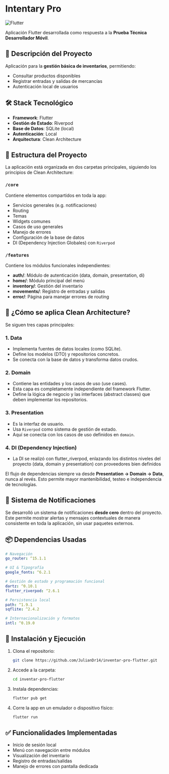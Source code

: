 # Intentary Pro

![Flutter](https://img.shields.io/badge/Flutter-Framework-blue?logo=flutter)

Aplicación Flutter desarrollada como respuesta a la **Prueba Técnica Desarrollador Móvil**.

## 📱 Descripción del Proyecto

Aplicación para la **gestión básica de inventarios**, permitiendo:
- Consultar productos disponibles
- Registrar entradas y salidas de mercancías
- Autenticación local de usuarios

## 🛠️ Stack Tecnológico

- **Framework**: Flutter
- **Gestión de Estado**: Riverpod
- **Base de Datos**: SQLite (local)
- **Autenticación**: Local
- **Arquitectura**: Clean Architecture

## 🧱 Estructura del Proyecto

La aplicación está organizada en dos carpetas principales, siguiendo los principios de Clean Architecture:

### `/core`
Contiene elementos compartidos en toda la app:
- Servicios generales (e.g. notificaciones)
- Routing
- Temas
- Widgets comunes
- Casos de uso generales
- Manejo de errores
- Configuración de la base de datos
- DI (Dependency Injection Globales) con `Riverpod`

### `/features`
Contiene los módulos funcionales independientes:
- **auth/**: Módulo de autenticación (data, domain, presentation, di)
- **home/**: Módulo principal del menú
- **inventory/**: Gestión del inventario
- **movements/**: Registro de entradas y salidas
- **error/**: Página para manejar errores de routing

## 🧩 ¿Cómo se aplica Clean Architecture?

Se siguen tres capas principales:

### 1. **Data**
- Implementa fuentes de datos locales (como SQLite).
- Define los modelos (DTO) y repositorios concretos.
- Se conecta con la base de datos y transforma datos crudos.

### 2. **Domain**
- Contiene las entidades y los casos de uso (use cases).
- Esta capa es completamente independiente del framework Flutter.
- Define la lógica de negocio y las interfaces (abstract classes) que deben implementar los repositorios.

### 3. **Presentation**
- Es la interfaz de usuario.
- Usa `Riverpod` como sistema de gestión de estado.
- Aquí se conecta con los casos de uso definidos en `domain`.

### 4. **DI (Dependency Injection)**
- La DI se realizó con flutter_riverpod, enlazando los distintos niveles del proyecto (data, domain y presentation) con proveedores bien definidos

El flujo de dependencias siempre va desde **Presentation → Domain → Data**, nunca al revés. Esto permite mayor mantenibilidad, testeo e independencia de tecnologías.

## 🔔 Sistema de Notificaciones

Se desarrolló un sistema de notificaciones **desde cero** dentro del proyecto. Este permite mostrar alertas y mensajes contextuales de manera consistente en toda la aplicación, sin usar paquetes externos.

## 📦 Dependencias Usadas

```yaml
# Navegación
go_router: ^15.1.1

# UI & Tipografía
google_fonts: ^6.2.1

# Gestión de estado y programación funcional
dartz: ^0.10.1
flutter_riverpod: ^2.6.1

# Persistencia local
path: ^1.9.1
sqflite: ^2.4.2

# Internacionalización y formatos
intl: ^0.19.0
```

## 📲 Instalación y Ejecución

1. Clona el repositorio:
   ```bash
   git clone https://github.com/JulianDr14/inventar-pro-flutter.git
   ```
2. Accede a la carpeta:
   ```bash
   cd inventar-pro-flutter
   ```
3. Instala dependencias:
   ```bash
   flutter pub get
   ```
4. Corre la app en un emulador o dispositivo físico:
   ```bash
   flutter run
   ```

## ✅ Funcionalidades Implementadas

- Inicio de sesión local
- Menú con navegación entre módulos
- Visualización del inventario
- Registro de entradas/salidas
- Manejo de errores con pantalla dedicada